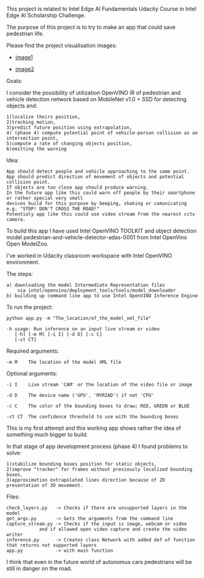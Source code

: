 This project is related to Intel Edge AI Fundamentals Udacity Course in Intel Edge AI Scholarship Challenge.

The purpose of this project is to try to make an app that could save pedestrian life.

Please find the project visualisation images:

 - [image1](https://github.com/ireneuszcierpisz/intel-edge-ai-challenge/blob/master/v1-img.png)    
 
 - [image2](https://github.com/ireneuszcierpisz/intel-edge-ai-challenge/blob/master/v2-img.png)

Goals:

I consider the possibility of utilization OpenVINO IR of pedestrian and vehicle detection network based on MobileNet v1.0 + SSD for detecting objects and:

	1)localize theirs position,
	2)tracking motion,
	3)predict future position using extrapolation,
	4) (phase 4) compute potential point of vehicle-person collision as an intersection point,
	5)compute a rate of changing objects position,
	6)emitting the warning

Idea:

	App should detect people and vehicle approaching to the same point.
	App should predict direction of movement of objects and potential collision point. 
	If objects are too close app should produce warning.
	In the future app like this could warn off people by their smartphone or rather special very small 
	devices build for this purpose by beeping, shaking or comunicating e.g. "STOP! DON'T CROSS THE ROAD!"
	Potentialy app like this could use video stream from the nearest cctv camera.


To build this app I have used Intel OpenVINO TOOLKIT and object detection model pedestrian-and-vehicle-detector-adas-0001 from Intel OpenVino Open ModelZoo. 

I've worked in Udacity classroom workspace with Intel OpenVINO environment.

The steps:

	a) downloading the model Intermediate Representation files 
		via intel/openvino/deployment_tools/tools/model_downloader
	b) building up command line app to use Intel OpenVINO Inference Engine


To run the project: 	
	
	python app.py -m "The_location/of_the_model_xml_file"

	-h usage: Run inference on an input live stream or video
       [-h] [-m M] [-i I] [-d D] [-c C]
       [-ct CT]

Required arguments:

  	-m M    The location of the model XML file

Optional arguments:

  	-i I    Live stream 'CAM' or the location of the video file or image
  
  	-d D    The device name ('GPU', 'MYRIAD') if not 'CPU'
  
  	-c C    The color of the bounding boxes to draw; RED, GREEN or BLUE
  
  	-ct CT  The confidence threshold to use with the bounding boxes

This is my first attempt and this working app shows rather the idea of something much bigger to build.

In that stage of app development process (phase 4) I found problems to solve:

	1)stabilize bounding boxes position for static objects,
	2)improve "tracker" for frames without previously localized bounding boxes,
	3)approximation extrapolated lines direction because of 2D presentation of 3D movement.

Files: 

	check_layers.py   -> Checks if there are unsupported layers in the model
	get_args.py       -> Gets the arguments from the command line
	capture_stream.py -> Checks if the input is image, webcam or video 
				and if allowed open video capture and create the video writer
	inference.py      -> Creates class Network with added def of function that returns not supported layers 
	app.py            -> with main function
    
I think that even in the future world of autonomus cars pedestrians will be still in danger on the road.
